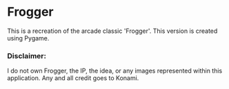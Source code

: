 # Frogger

This is a recreation of the arcade classic 'Frogger'. This version is created using Pygame.


### Disclaimer:
I do not own Frogger, the IP, the idea, or any images represented within this application. Any and all credit goes to Konami.